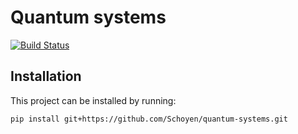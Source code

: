# Quantum systems

[![Build Status](https://travis-ci.com/Schoyen/quantum-systems.svg?token=MvgH7xLNL8iVfczJpp8Q&branch=master)](https://travis-ci.com/Schoyen/quantum-systems)

## Installation
This project can be installed by running:

```bash
pip install git+https://github.com/Schoyen/quantum-systems.git
```
